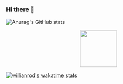 ### Hi there 👋
![Anurag's GitHub stats](https://github-readme-stats.vercel.app/api?username=CoockieVii&show_icons=true&theme=radical)

<div id="header" align="center">
  <img src="https://media.giphy.com/media/M9gbBd9nbDrOTu1Mqx/giphy.gif" width="100"/>
</div>

[![willianrod's wakatime stats](https://github-readme-stats.vercel.app/api/wakatime?username=CoockieVii)](https://github.com/anuraghazra/github-readme-stats)


<!--
**CoockieVii/CoockieVii** is a ✨ _special_ ✨ repository because its `README.md` (this file) appears on your GitHub profile.

Here are some ideas to get you started:

- 🔭 I’m currently working on ...
- 🌱 I’m currently learning ...
- 👯 I’m looking to collaborate on ...
- 🤔 I’m looking for help with ...
- 💬 Ask me about ...
- 📫 How to reach me: ...
- 😄 Pronouns: ...
- ⚡ Fun fact: ...
-->
